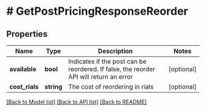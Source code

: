 # # GetPostPricingResponseReorder

## Properties

Name | Type | Description | Notes
------------ | ------------- | ------------- | -------------
**available** | **bool** | Indicates if the post can be reordered. If false, the reorder API will return an error | [optional]
**cost_rials** | **string** | The cost of reordering in rials | [optional]

[[Back to Model list]](../../README.md#models) [[Back to API list]](../../README.md#endpoints) [[Back to README]](../../README.md)
